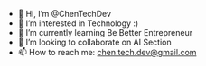 - 👋 Hi, I’m @ChenTechDev
- 👀 I’m interested in Technology :)
- 🌱 I’m currently learning Be Better Entrepreneur
- 💞️ I’m looking to collaborate on AI Section
- 📫 How to reach me: chen.tech.dev@gmail.com

<!---
ChenTechDev/ChenTechDev is a ✨ special ✨ repository because its `README.md` (this file) appears on your GitHub profile.
You can click the Preview link to take a look at your changes.
--->
